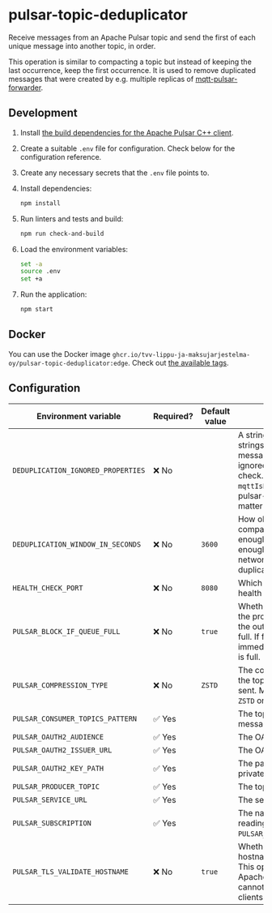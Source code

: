 # pulsar-topic-deduplicator

Receive messages from an Apache Pulsar topic and send the first of each unique message into another topic, in order.

This operation is similar to compacting a topic but instead of keeping the last occurrence, keep the first occurrence.
It is used to remove duplicated messages that were created by e.g. multiple replicas of [mqtt-pulsar-forwarder](https://github.com/tvv-lippu-ja-maksujarjestelma-oy/mqtt-pulsar-forwarder).

## Development

1. Install [the build dependencies for the Apache Pulsar C++ client](https://pulsar.apache.org/docs/en/client-libraries-cpp/#system-requirements).
1. Create a suitable `.env` file for configuration.
   Check below for the configuration reference.
1. Create any necessary secrets that the `.env` file points to.
1. Install dependencies:

   ```sh
   npm install
   ```

1. Run linters and tests and build:

   ```sh
   npm run check-and-build
   ```

1. Load the environment variables:

   ```sh
   set -a
   source .env
   set +a
   ```

1. Run the application:

   ```sh
   npm start
   ```

## Docker

You can use the Docker image `ghcr.io/tvv-lippu-ja-maksujarjestelma-oy/pulsar-topic-deduplicator:edge`.
Check out [the available tags](https://github.com/tvv-lippu-ja-maksujarjestelma-oy/pulsar-topic-deduplicator/pkgs/container/pulsar-topic-deduplicator).

## Configuration

| Environment variable               | Required? | Default value | Description                                                                                                                                                                                                                       |
| ---------------------------------- | --------- | ------------- | --------------------------------------------------------------------------------------------------------------------------------------------------------------------------------------------------------------------------------- |
| `DEDUPLICATION_IGNORED_PROPERTIES` | ❌ No     |               | A stringified JSON array of strings that names the Pulsar message properties that will be ignored in the deduplication check. E.g. the property `mqttIsDuplicate` from mqtt-pulsar-forwarder should not matter for deduplication. |
| `DEDUPLICATION_WINDOW_IN_SECONDS`  | ❌ No     | `3600`        | How old messages should be compared to new messages. It is enough for the cache to hold old enough messages to cover network delays from the duplicated data sources.                                                             |
| `HEALTH_CHECK_PORT`                | ❌ No     | `8080`        | Which port to use to respond to health checks.                                                                                                                                                                                    |
| `PULSAR_BLOCK_IF_QUEUE_FULL`       | ❌ No     | `true`        | Whether the send operations of the producer should block when the outgoing message queue is full. If false, send operations will immediately fail when the queue is full.                                                         |
| `PULSAR_COMPRESSION_TYPE`          | ❌ No     | `ZSTD`        | The compression type to use in the topic where messages are sent. Must be one of `Zlib`, `LZ4`, `ZSTD` or `SNAPPY`.                                                                                                               |
| `PULSAR_CONSUMER_TOPICS_PATTERN`   | ✅ Yes    |               | The topic pattern to consume messages from.                                                                                                                                                                                       |
| `PULSAR_OAUTH2_AUDIENCE`           | ✅ Yes    |               | The OAuth 2.0 audience.                                                                                                                                                                                                           |
| `PULSAR_OAUTH2_ISSUER_URL`         | ✅ Yes    |               | The OAuth 2.0 issuer URL.                                                                                                                                                                                                         |
| `PULSAR_OAUTH2_KEY_PATH`           | ✅ Yes    |               | The path to the OAuth 2.0 private key JSON file.                                                                                                                                                                                  |
| `PULSAR_PRODUCER_TOPIC`            | ✅ Yes    |               | The topic to send messages to.                                                                                                                                                                                                    |
| `PULSAR_SERVICE_URL`               | ✅ Yes    |               | The service URL.                                                                                                                                                                                                                  |
| `PULSAR_SUBSCRIPTION`              | ✅ Yes    |               | The name of the subscription for reading messages from `PULSAR_CONSUMER_TOPICS_PATTERN`.                                                                                                                                          |
| `PULSAR_TLS_VALIDATE_HOSTNAME`     | ❌ No     | `true`        | Whether to validate the hostname on its TLS certificate. This option exists because some Apache Pulsar hosting providers cannot handle Apache Pulsar clients setting this to `true`.                                              |
